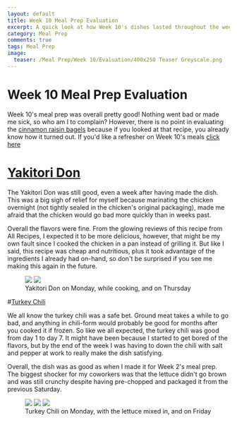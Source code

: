 ```yaml
---
layout: default
title: Week 10 Meal Prep Evaluation
excerpt: A quick look at how Week 10's dishes lasted throughout the week
category: Meal Prep
comments: true
tags: Meal Prep
image:
  teaser: /Meal Prep/Week 10/Evaluation/400x250 Teaser Greyscale.png
---
```

# Week 10 Meal Prep Evaluation

Week 10's meal prep was overall pretty good! Nothing went bad or made me sick, so who am I to complain? However, there is no point in evaluating the [cinnamon raisin bagels](http://underwriteyourlife.com/recipe%20failure/Cinnamon-Raisin-Bagels/) because if you looked at that recipe, you already know how it turned out. If you'd like a refresher on Week 10's meals [click here](http://underwriteyourlife.com/meal%20prep/Week-10-Meal-Prep/)

# [Yakitori Don](http://underwriteyourlife.com/recipe/Yakitori-Don/)

The Yakitori Don was still good, even a week after having made the dish. This was a big sigh of relief for myself because marinating the chicken overnight (not tightly sealed in the chicken's original packaging), made me afraid that the chicken would go bad more quickly than in weeks past. 

Overall the flavors were fine. From the glowing reviews of this recipe from All Recipes, I expected it to be more delicious, however, that might be my own fault since I cooked the chicken in a pan instead of grilling it. But like I said, this recipe was cheap and nutritious, plus it took advantage of the ingredients I already had on-hand, so don't be surprised if you see me making this again in the future. 

<figure class="half">
  <img src="{{ site.url }}/images/Meal Prep/Week 10/Evaluation/">
  <img src="{{ site.url }}/images/Meal Prep/Week 10/Evaluation/">
	<figcaption> Yakitori Don on Monday, while cooking, and on Thursday </figcaption>
</figure>

#[Turkey Chili](http://underwriteyourlife.com/recipe/Turkey-Chili/) 

We all know the turkey chili was a safe bet. Ground meat takes a while to go bad, and anything in chili-form would probably be good for months after you cooked it if frozen. So like we all expected, the turkey chili was good from day 1 to day 7. It might have been because I started to get bored of the flavors, but by the end of the week I was having to down the chili with salt and pepper at work to really make the dish satisfying. 

Overall, the dish was as good as when I made it for Week 2's meal prep. The biggest shocker for my coworkers was that the lettuce didn't go brown and was still crunchy despite having pre-chopped and packaged it from the previous Saturday. 

<figure class="third">
  <img src="{{ site.url }}/images/Meal Prep/Week 10/Evaluation/">
  <img src="{{ site.url }}/images/Meal Prep/Week 10/Evaluation/">
  <img src="{{ site.url }}/images/Meal Prep/Week 10/Evaluation/">
	<figcaption> Turkey Chili on Monday, with the lettuce mixed in, and on Friday </figcaption>
</figure>
